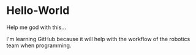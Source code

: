 # Hello-World
Help me god with this... 

I'm learning GitHub because it will help with the workflow of the robotics team when programming.
